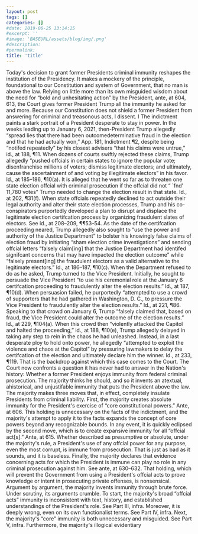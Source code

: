```yaml
---
layout: post
tags: []
categories: []
#date: 2019-06-25 13:14:15
#excerpt: ''
#image: 'BASEURL/assets/blog/img/.png'
#description:
#permalink:
title: 'title'
---
```



Today's decision to grant former Presidents criminal immunity reshapes the institution of the Presidency. It makes a mockery of the principle, foundational to our Constitution and system of Government, that no man is above the law. Relying on little more than its own misguided wisdom about the need for “bold and unhesitating action” by the President, ante, at 604, 613, the Court gives former President Trump all the immunity he asked for and more. Because our Constitution does not shield a former President from answering for criminal and treasonous acts, I dissent. I The indictment paints a stark portrait of a President desperate to stay in power. In the weeks leading up to January 6, 2021, then-President Trump allegedly “spread lies that there had been outcomedeterminative fraud in the election and that he had actually won,” App. 181, Indictment ¶2, despite being “notifed repeatedly” by his closest advisers “that his claims were untrue,” id., at 188, ¶11. When dozens of courts swiftly rejected these claims, Trump allegedly “pushed offcials in certain states to ignore the popular vote; disenfranchise millions of voters; dismiss legitimate electors; and ultimately, cause the ascertainment of and voting by illegitimate electors” in his favor. Id., at 185–186, ¶10(a). It is alleged that he went so far as to threaten one state election offcial with criminal prosecution if the offcial did not “ `fnd' 11,780 votes” Trump needed to change the election result in that state. Id., at 202, ¶31(f). When state offcials repeatedly declined to act outside their
legal authority and alter their state election processes, Trump and his co-conspirators purportedly developed a plan to disrupt and displace the legitimate election certifcation process by organizing fraudulent slates of electors. See id., at 208–209, ¶¶53–54. As the date of the certifcation proceeding neared, Trump allegedly also sought to “use the power and authority of the Justice Department” to bolster his knowingly false claims of election fraud by initiating “sham election crime investigations” and sending offcial letters “falsely claim[ing] that the Justice Department had identifed signifcant concerns that may have impacted the election outcome” while “falsely present[ing] the fraudulent electors as a valid alternative to the legitimate electors.” Id., at 186–187, ¶10(c). When the Department refused to do as he asked, Trump turned to the Vice President. Initially, he sought to persuade the Vice President “to use his ceremonial role at the January 6 certifcation proceeding to fraudulently alter the election results.” Id., at 187, ¶10(d). When persuasion failed, he purportedly “attempted to use a crowd of supporters that he had gathered in Washington, D. C., to pressure the Vice President to fraudulently alter the election results.” Id., at 221, ¶86. Speaking to that crowd on January 6, Trump “falsely claimed that, based on fraud, the Vice President could alter the outcome of the election results.” Id., at 229, ¶104(a). When this crowd then “violently attacked the Capitol and halted the proceeding,” id., at 188, ¶10(e), Trump allegedly delayed in taking any step to rein in the chaos he had unleashed. Instead, in a last desperate ploy to hold onto power, he allegedly “attempted to exploit the violence and chaos at the Capitol” by pressuring lawmakers to delay the certifcation of the election and ultimately declare him the winner. Id., at 233, ¶119. That is the backdrop against which this case comes to the Court.
The Court now confronts a question it has never had to answer in the Nation's history: Whether a former President enjoys immunity from federal criminal prosecution. The majority thinks he should, and so it invents an atextual, ahistorical, and unjustifable immunity that puts the President above the law. The majority makes three moves that, in effect, completely insulate Presidents from criminal liability. First, the majority creates absolute immunity for the President's exercise of “core constitutional powers.” Ante, at 606. This holding is unnecessary on the facts of the indictment, and the majority's attempt to apply it to the facts expands the concept of core powers beyond any recognizable bounds. In any event, it is quickly eclipsed by the second move, which is to create expansive immunity for all “offcial act[s].” Ante, at 615. Whether described as presumptive or absolute, under the majority's rule, a President's use of any offcial power for any purpose, even the most corrupt, is immune from prosecution. That is just as bad as it sounds, and it is baseless. Finally, the majority declares that evidence concerning acts for which the President is immune can play no role in any criminal prosecution against him. See ante, at 630–632. That holding, which will prevent the Government from using a President's offcial acts to prove knowledge or intent in prosecuting private offenses, is nonsensical. Argument by argument, the majority invents immunity through brute force. Under scrutiny, its arguments crumble. To start, the majority's broad “offcial acts” immunity is inconsistent with text, history, and established understandings of the President's role. See Part III, infra. Moreover, it is deeply wrong, even on its own functionalist terms. See Part IV, infra. Next, the majority's “core” immunity is both unnecessary and misguided. See Part V, infra. Furthermore, the majority's illogical evidentiary
